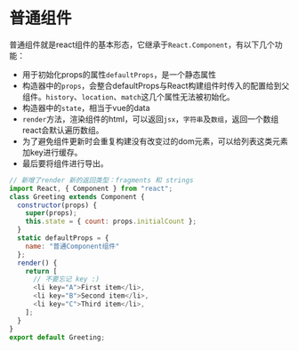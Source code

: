 # 普通组件
普通组件就是react组件的基本形态，它继承于`React.Component`，有以下几个功能：
- 用于初始化props的属性`defaultProps`，是一个静态属性
- 构造器中的`props`，会整合defaultProps与React构建组件时传入的配置给到父组件。`history`、`location`、`match`这几个属性无法被初始化。
- 构造器中的`state`，相当于vue的data
- `render`方法，渲染组件的html，可以返回`jsx`，`字符串`及`数组`，返回一个数组react会默认遍历数组。
- 为了避免组件更新时会重复构建没有改变过的dom元素，可以给列表这类元素加key进行缓存。
- 最后要将组件进行导出。

```javascript
// 新增了render 新的返回类型：fragments 和 strings
import React, { Component } from "react";
class Greeting extends Component {
  constructor(props) {
    super(props);
    this.state = { count: props.initialCount };
  }
  static defaultProps = {
    name: "普通Component组件"
  };
  render() {
    return [
      // 不要忘记 key :)
      <li key="A">First item</li>,
      <li key="B">Second item</li>,
      <li key="C">Third item</li>,
    ];
  }
}
export default Greeting;
```
